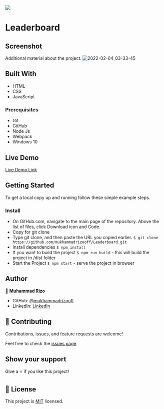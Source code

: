 ![](https://img.shields.io/badge/Microverse-blueviolet)

# Leaderboard

## Screenshot
Additional material about the project.
![2022-02-04_03-33-45](https://user-images.githubusercontent.com/63915024/152449913-c469e460-e4f9-4d29-8b43-6b723483d1a3.png)


## Built With

- HTML
- CSS
- JavaScript

### Prerequisites

- Git
- GitHub
- Node Js
- Webpack
- Windows 10

## Live Demo

[Live Demo Link](https://mukhammadrizooff.github.io/Leaderboard/dist/)

## Getting Started

To get a local copy up and running follow these simple example steps.

### Install

- On GitHub.com, navigate to the main page of the repository. Above the list of files, click Download icon and Code.
- Copy for git clone
- Type git clone, and then paste the URL you copied earlier.
`$ git clone https://github.com/mukhammadrizooff/Leaderboard.git`
- Install dependencies `$ npm install`
- If you want to build the project `$ npm run build` - this will build the project in /dist folder
- Start the Project `$ npm start` - serve the project in browser

## Author

👤 **Muhammad Rizo**

- GitHub: [@mukhammadrizooff](https://github.com/mukhammadrizooff)
- LinkedIn: [LinkedIn](https://www.linkedin.com/in/mukhammadrizooff/)

## 🤝 Contributing

Contributions, issues, and feature requests are welcome!

Feel free to check the [issues page](https://github.com/mukhammadrizooff/Leaderboard/issues).

## Show your support

Give a ⭐️ if you like this project!

## 📝 License

This project is [MIT](LICENCE.md) licensed.
